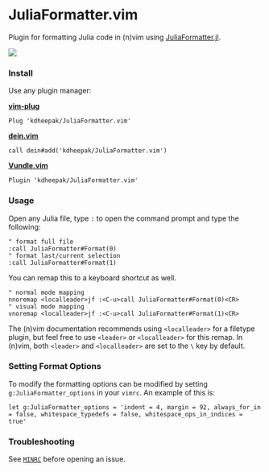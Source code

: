 # JuliaFormatter.vim

Plugin for formatting Julia code in (n)vim using [JuliaFormatter.jl](https://github.com/domluna/JuliaFormatter.jl).

![](https://user-images.githubusercontent.com/1813121/72941091-0b146300-3d68-11ea-9c95-75ec979caf6e.gif)

### Install

Use any plugin manager:

**[vim-plug](https://github.com/junegunn/vim-plug)**

```vim
Plug 'kdheepak/JuliaFormatter.vim'
```

**[dein.vim](https://github.com/Shougo/dein.vim)**

```vim
call dein#add('kdheepak/JuliaFormatter.vim')
```

**[Vundle.vim](https://github.com/junegunn/vim-plug)**

```vim
Plugin 'kdheepak/JuliaFormatter.vim'
```

### Usage

Open any Julia file, type `:` to open the command prompt and type the following:

```vim
" format full file
:call JuliaFormatter#Format(0)
" format last/current selection
:call JuliaFormatter#Format(1)
```

You can remap this to a keyboard shortcut as well.

```vim
" normal mode mapping
nnoremap <localleader>jf :<C-u>call JuliaFormatter#Format(0)<CR>
" visual mode mapping
vnoremap <localleader>jf :<C-u>call JuliaFormatter#Format(1)<CR>
```

The (n)vim documentation recommends using `<localleader>` for a filetype plugin, but feel free to use `<leader>` or `<localleader>` for this remap.
In (n)vim, both `<leader>` and `<localleader>` are set to the `\` key by default.

### Setting Format Options

To modify the formatting options can be modified by setting `g:JuliaFormatter_options` in your `vimrc`. An example of this is:
```vim
let g:JuliaFormatter_options = 'indent = 4, margin = 92, always_for_in = false, whitespace_typedefs = false, whitespace_ops_in_indices = true'
```

### Troubleshooting

See [`MINRC`](./tests/MINRC) before opening an issue.
